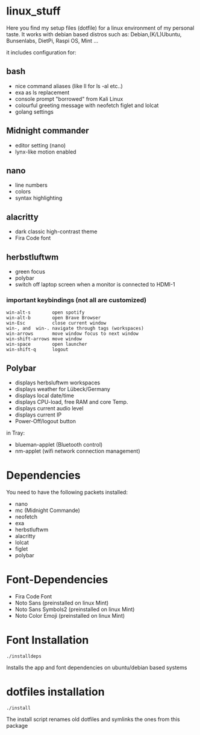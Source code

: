 # linux_stuff

Here you find my setup files (dotfile) for a linux environment
of my personal taste.
It works with debian based distros such as:
Debian,(K/L)Ubuntu, Bunsenlabs, DietPi, Raspi OS, Mint ...

it includes configuration for:

## bash
- nice command aliases (like ll for ls -al  etc..)
- exa as ls replacement
- console prompt "borrowed" from Kali Linux
- colourful greeting message with neofetch figlet and lolcat
- golang settings

## Midnight commander
- editor setting (nano)
- lynx-like motion enabled

## nano
- line numbers
- colors
- syntax highlighting

## alacritty
- dark classic high-contrast theme
- Fira Code font

## herbstluftwm
- green focus
- polybar
- switch off laptop screen when a monitor is connected to HDMI-1
### important keybindings (not all are customized)
	win-alt-s        open spotify
	win-alt-b        open Brave Browser
	win-Esc          close current window
    win-, and  win-. navigate through tags (workspaces)
	win-arrows       move window focus to next window
	win-shift-arrows move window
    win-space        open launcher
    win-shift-q      logout

## Polybar
- displays herbsluftwm workspaces
- displays weather for Lübeck/Germany
- displays local date/time
- displays CPU-load, free RAM and core Temp.
- displays current audio level
- displays current IP
- Power-Off/logout button

in Tray:
- blueman-applet (Bluetooth control)
- nm-applet (wifi network connection management)

# Dependencies
You need to have the following packets installed:
- nano
- mc (Midnight Commande)
- neofetch
- exa
- herbstluftwm
- alacritty
- lolcat
- figlet
- polybar

# Font-Dependencies
- Fira Code Font
- Noto Sans (preinstalled on linux Mint)
- Noto Sans Symbols2 (preinstalled on linux Mint)
- Noto Color Emoji (preinstalled on linux Mint)

# Font Installation

	./installdeps

Installs the app and font dependencies on ubuntu/debian based systems

# dotfiles installation

	./install

The install script renames old dotfiles and symlinks the ones from this package

